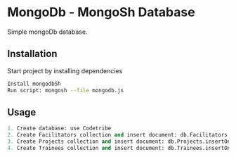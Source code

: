 # MongoDb - MongoSh Database

Simple mongoDb database.

## Installation

Start project by installing dependencies

```bash
Install mongodbSh
Run script: mongosh --file mongodb.js
```

## Usage

```python
1. Create database: use Codetribe
2. Create Facilitators collection and insert document: db.Facilitators.insertOne({name: "Vukona", location: "TIH", course:"React"})
3. Create Projects collection and insert document: db.Projects.insertOne({name: "Tshepo", course:"React", lesson:"MongoDb"})
4. Create Trainees collection and insert document: db.Trainees.insertOne({name:"Tshepo",location:"TIH",facilitator:"Vukona"})
```

